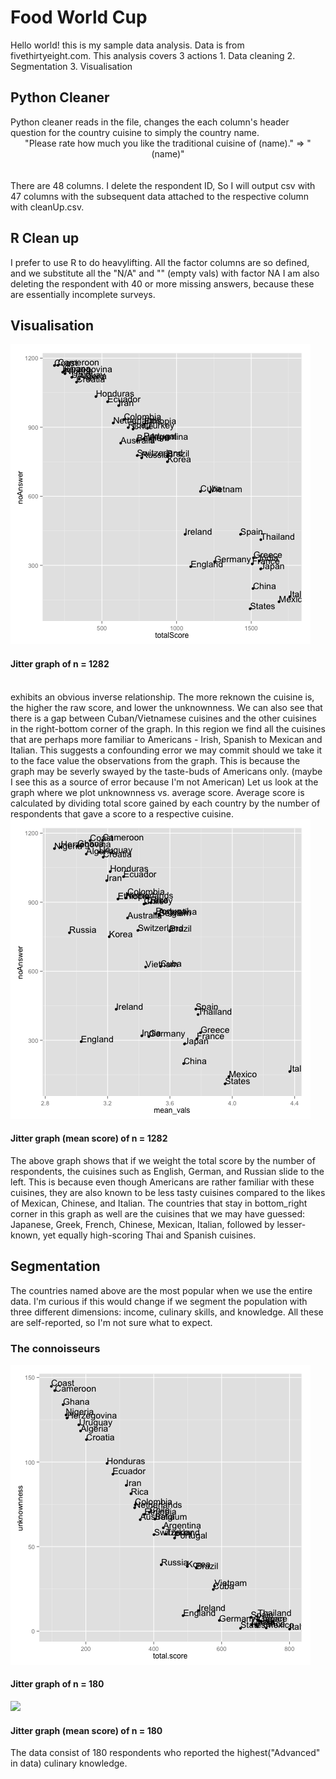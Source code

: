 <h1>Food World Cup</h1>
Hello world! this is my sample data analysis. Data is from fivethirtyeight.com. This analysis covers 3 actions
1. Data cleaning
2. Segmentation
3. Visualisation

<h2>Python Cleaner</h2>
Python cleaner reads in the file, changes the each column's header question for the country cuisine to simply the country name. <br>
<center>"Please rate how much you like the traditional cuisine of (name)." => "(name)"</center><br><br>
There are 48 columns. I delete the respondent ID, So I will output csv with 47 columns with the subsequent data attached to the respective column
with cleanUp.csv.

<h2>R Clean up</h2>
I prefer to use R to do heavylifting. All the factor columns are so defined, and we substitute all the "N/A" and "" (empty vals) with factor NA
I am also deleting the respondent with 40 or more missing answers, because these are essentially incomplete surveys. 
<h2>Visualisation</h2>
<img src = "./img/total_raw.png">
<h4>Jitter graph of n = 1282</h4><br>
exhibits an obvious inverse relationship. The more reknown the cuisine is, the higher the raw score, and lower the unknownness. We can also see that there is a gap between Cuban/Vietnamese cuisines and the other cuisines in the right-bottom corner of the graph. In this region we find all the cuisines that are perhaps more familiar to Americans - Irish, Spanish to Mexican and Italian. This suggests a confounding error we may commit should we take it to the face value the observations from the graph. This is because the graph may be severly swayed by the taste-buds of Americans only. (maybe I see this as a source of error because I'm not American) Let us look at the graph where we plot unknownness vs. average score. Average score is calculated by dividing total score gained by each country by the number of respondents that gave a score to a respective cuisine.
<img src = "./img/total_mean.png">
<h4>Jitter graph (mean score) of n = 1282</h4>
The above graph shows that if we weight the total score by the number of respondents, the cuisines such as English, German, and Russian slide to the left. This is because even though Americans are rather familiar with these cuisines, they are also known to be less tasty cuisines compared to the likes of Mexican, Chinese, and Italian. The countries that stay in bottom_right corner in this graph as well are the cuisines that we may have guessed: Japanese, Greek, French, Chinese, Mexican, Italian, followed by lesser-known, yet equally high-scoring Thai and Spanish cuisines.

<h2>Segmentation</h2>
The countries named above are the most popular when we use the entire data. I'm curious if this would change if we segment the population with three different dimensions: income, culinary skills, and knowledge. All these are self-reported, so I'm not sure what to expect.
<h3>The connoisseurs</h3>
<img src = "./img/con_raw.png">
<h4>Jitter graph of n = 180</h4>
<img src = "./img/con_mean.png">
<h4>Jitter graph (mean score) of n = 180</h4>
The data consist of 180 respondents who reported the highest("Advanced" in data) culinary knowledge.